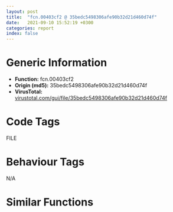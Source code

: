 ```yaml
---
layout: post
title:  "fcn.00403cf2 @ 35bedc5498306afe90b32d21d460d74f"
date:   2021-09-10 15:52:19 +0300
categories: report
index: false
---
```


# Generic Information
- **Function:** fcn.00403cf2
- **Origin (md5):** 35bedc5498306afe90b32d21d460d74f
- **VirusTotal:** [virustotal.com/gui/file/35bedc5498306afe90b32d21d460d74f][virustotal_ref]

# Code Tags
<span class="tag" id="FILE">FILE</span>


# Behaviour Tags
<span class="bhv-tag" id="na">N/A</span>

# Similar Functions
<script type="text/javascript" src="https://www.gstatic.com/charts/loader.js"></script>
<script type="text/javascript">

    google.charts.load('current', {'packages':['corechart']});
    google.charts.setOnLoadCallback(drawChart);

    function drawChart() {
    var data = new google.visualization.DataTable();
        data.addColumn('number', 'X');
        data.addColumn('number', 'Y');
        data.addColumn({type: 'string', role: 'tooltip', 'p': {'html': true}});
        data.addColumn({'type': 'string', 'role': 'style'});
        
        data.addRows([
    [238.2868194580078, -449.9794921875, '<b><a href="/report/fcn.00403cf2@35bedc5498306afe90b32d21d460d74f">fcn.00403cf2</a><br>@35bedc5498306afe90b32d21d460d74f</b><br>push ebp<br>mov ebp, esp<br>push edi<br>push esi<br>push ebx<br>sub esp, 0x4c<br>mov eax, dword[ebp+8]<br>test eax, eax<br>js 0x403d32<br>add eax, dword[0x427b84]<br>mov dword[esp+0xc], 0<br>mov dword[esp+8], 0<br>mov dword[0x417ce0], eax<br>mov dword[esp+4], eax<br>mov eax, dword[0x40a010]<br>mov dword[esp], eax<br>call dword[sym.imp.KERNEL32.dll_SetFilePointer]<br>sub esp, 0x10<br>mov eax, 4<br>call fcn.00403b03<br>test eax, eax<br>mov ebx, eax<br>js 0x403e9b<br>lea eax, [ebp-0x20]<br>mov esi, dword[sym.imp.KERNEL32.dll_ReadFile]<br>mov ebx, 0xfffffffd<br>mov dword[esp+4], eax<br>mov eax, dword[0x40a010]<br>lea edi, [ebp-0x24]<br>mov dword[esp+0x10], 0<br>mov dword[esp+0xc], edi<br>mov dword[esp+8], 4<br>mov dword[esp], eax<br>call esi<br>sub esp, 0x14<br>test eax, eax<br>je 0x403e9b<br>cmp dword[ebp-0x24], 4<br>jne 0x403e9b<br>mov eax, dword[ebp-0x20]<br>add dword[0x417ce0], 4<br>call fcn.00403b03<br>test eax, eax<br>mov ebx, eax<br>js 0x403e9b<br>cmp dword[ebp+0x10], 0<br>jne 0x403e4d<br>jmp 0x403e3d<br>cmp eax, 0x4000<br>mov esi, 0x4000<br>cmovle esi, eax<br>mov eax, dword[0x40a010]<br>mov dword[esp+0x10], 0<br>mov dword[esp+0xc], edi<br>mov dword[esp+8], esi<br>mov dword[esp+4], 0x417ce4<br>mov dword[esp], eax<br>call dword[ebp-0x2c]<br>sub esp, 0x14<br>test eax, eax<br>je 0x403e8f<br>cmp esi, dword[ebp-0x24]<br>jne 0x403e8f<br>mov edx, dword[ebp+0xc]<br>lea eax, [ebp-0x1c]<br>mov dword[esp+0x10], 0<br>mov dword[esp+0xc], eax<br>mov dword[esp+8], esi<br>mov dword[esp+4], 0x417ce4<br>mov dword[esp], edx<br>call dword[sym.imp.KERNEL32.dll_WriteFile]<br>sub esp, 0x14<br>test eax, eax<br>je 0x403e96<br>cmp dword[ebp-0x1c], esi<br>jne 0x403e96<br>mov eax, dword[ebp-0x24]<br>sub dword[ebp-0x20], eax<br>add dword[0x417ce0], eax<br>add ebx, eax<br>jmp 0x403e40<br>mov dword[ebp-0x2c], esi<br>mov eax, dword[ebp-0x20]<br>test eax, eax<br>jg 0x403db6<br>jmp 0x403e9b<br>mov eax, dword[ebp-0x20]<br>mov ebx, 0xfffffffd<br>cmp dword[ebp+0x14], eax<br>cmovle eax, dword[ebp+0x14]<br>mov edx, dword[ebp+0x10]<br>mov dword[esp+0x10], 0<br>mov dword[esp+8], eax<br>mov eax, dword[0x40a010]<br>mov dword[esp+0xc], edi<br>mov dword[esp+4], edx<br>mov dword[esp], eax<br>call esi<br>sub esp, 0x14<br>test eax, eax<br>je 0x403e9b<br>mov ebx, dword[ebp-0x24]<br>add dword[0x417ce0], ebx<br>jmp 0x403e9b<br>mov ebx, 0xfffffffd<br>jmp 0x403e9b<br>mov ebx, 0xfffffffe<br>lea esp, [ebp-0xc]<br>mov eax, ebx<br>pop ebx<br>pop esi<br>pop edi<br>pop ebp<br>ret 0x10<br><eoc> ', 'point { fill-color: #e0440e; }'],
[-238.2868194580078, 449.9794921875, '<b><a href="/report/fcn.00403b03@35bedc5498306afe90b32d21d460d74f">fcn.00403b03</a><br>@35bedc5498306afe90b32d21d460d74f</b><br>push ebp<br>mov ebp, esp<br>push edi<br>push esi<br>mov esi, eax<br>push ebx<br>sub esp, 0x4c<br>mov ebx, dword[0x417ce0]<br>add ebx, eax<br>sub ebx, dword[0x41bce4]<br>call dword[sym.imp.KERNEL32.dll_GetTickCount]<br>add eax, 0x1f4<br>test ebx, ebx<br>mov dword[0x427b8c], eax<br>jle 0x403cc9<br>mov eax, dword[0x417cd8]<br>lea edi, [ebp-0x1c]<br>mov dword[esp], eax<br>call fcn.00403ad1<br>mov eax, dword[0x41bce4]<br>push ecx<br>mov dword[esp+4], eax<br>mov eax, dword[0x40a010]<br>mov dword[esp+0xc], 0<br>mov dword[esp+8], 0<br>mov dword[esp], eax<br>call dword[sym.imp.KERNEL32.dll_SetFilePointer]<br>mov dword[0x40fc44], ebx<br>mov dword[0x40fc48], 0<br>sub esp, 0x10<br>mov ebx, dword[0x417cdc]<br>mov eax, 0x4000<br>sub ebx, dword[0x417cd8]<br>mov dword[esp], 0x417ce4<br>cmp ebx, 0x4000<br>cmovg ebx, eax<br>mov dword[esp+4], ebx<br>call fcn.00403a85<br>test eax, eax<br>push edx<br>push edx<br>je 0x403cd9<br>add dword[0x417cd8], ebx<br>mov dword[0x417c68], 0x417ce4<br>mov dword[0x417c6c], ebx<br>cmp dword[0x427b48], 0<br>je 0x403bff<br>cmp dword[0x427b28], 0<br>jne 0x403bff<br>mov eax, dword[0x41bce4]<br>sub eax, dword[0x417ce0]<br>mov dword[esp], 0<br>sub eax, esi<br>add eax, dword[0x40fc44]<br>mov dword[0x40fc48], eax<br>call fcn.0040399a<br>mov ecx, 0x417c50<br>mov dword[0x417c70], 0x41bce8<br>mov dword[0x417c74], 0x8000<br>call fcn.00408582<br>test eax, eax<br>js 0x403ce5<br>mov edx, dword[0x417c70]<br>sub edx, 0x41bce8<br>je 0x403c80<br>mov eax, dword[0x40a010]<br>mov dword[esp+8], edx<br>mov dword[ebp-0x2c], edx<br>mov dword[esp+0x10], 0<br>mov dword[esp+0xc], edi<br>mov dword[esp+4], 0x41bce8<br>mov dword[esp], eax<br>call dword[sym.imp.KERNEL32.dll_WriteFile]<br>mov edx, dword[ebp-0x2c]<br>sub esp, 0x14<br>test eax, eax<br>je 0x403cde<br>cmp edx, dword[ebp-0x1c]<br>jne 0x403cde<br>add dword[0x41bce4], edx<br>cmp dword[0x417c6c], 0<br>jne 0x403bc9<br>jmp 0x403c8d<br>test ebx, ebx<br>je 0x403ce5<br>cmp dword[0x417c6c], 0<br>jne 0x403ce5<br>mov eax, dword[0x417ce0]<br>mov edx, eax<br>sub edx, dword[0x41bce4]<br>add edx, esi<br>test edx, edx<br>jg 0x403b7f<br>mov dword[esp+4], eax<br>mov eax, dword[0x40a010]<br>mov dword[esp+0xc], 0<br>mov dword[esp+8], 0<br>mov dword[esp], eax<br>call dword[sym.imp.KERNEL32.dll_SetFilePointer]<br>sub esp, 0x10<br>mov dword[esp], 1<br>call fcn.0040399a<br>xor eax, eax<br>jmp 0x403cea<br>or eax, 0xffffffff<br>jmp 0x403cea<br>mov eax, 0xfffffffe<br>jmp 0x403cea<br>mov eax, 0xfffffffd<br>lea esp, [ebp-0xc]<br>pop ebx<br>pop esi<br>pop edi<br>pop ebp<br>ret <br><eoc> ', 'null'],

        ]);

    var options = {
        title: 'Similarity Plot',
        legend: 'none',
        colors: ['#dedbd9', '#e6693e', '#ec8f6e', '#f3b49f', '#f6c7b6'],
        tooltip: {isHtml: true, trigger: 'both'},
        explorer: {
        actions: ["dragToZoom", "rightClickToReset"],
        },
        chartArea: {
        width: '80%',
        height: '80%'
        },
        width: '100%',
        height: '100%'
    };

    var chart = new google.visualization.ScatterChart(document.getElementById('chart_div'));

    chart.draw(data, options);
    }
    
</script>


<div id="chart_div" style="width: 100%px; height: 100%;"></div>

# Disassembled Code
{% highlight nasm %}

push ebp
mov ebp, esp
push edi
push esi
push ebx
sub esp, 0x4c
mov eax, dword[ebp+8]
test eax, eax
js 0x403d32
add eax, dword[0x427b84]
mov dword[esp+0xc], 0
mov dword[esp+8], 0
mov dword[0x417ce0], eax
mov dword[esp+4], eax
mov eax, dword[0x40a010]
mov dword[esp], eax
call dword[sym.imp.KERNEL32.dll_SetFilePointer]
sub esp, 0x10
mov eax, 4
call fcn.00403b03
test eax, eax
mov ebx, eax
js 0x403e9b
lea eax, [ebp-0x20]
mov esi, dword[sym.imp.KERNEL32.dll_ReadFile]
mov ebx, 0xfffffffd
mov dword[esp+4], eax
mov eax, dword[0x40a010]
lea edi, [ebp-0x24]
mov dword[esp+0x10], 0
mov dword[esp+0xc], edi
mov dword[esp+8], 4
mov dword[esp], eax
call esi
sub esp, 0x14
test eax, eax
je 0x403e9b
cmp dword[ebp-0x24], 4
jne 0x403e9b
mov eax, dword[ebp-0x20]
add dword[0x417ce0], 4
call fcn.00403b03
test eax, eax
mov ebx, eax
js 0x403e9b
cmp dword[ebp+0x10], 0
jne 0x403e4d
jmp 0x403e3d
cmp eax, 0x4000
mov esi, 0x4000
cmovle esi, eax
mov eax, dword[0x40a010]
mov dword[esp+0x10], 0
mov dword[esp+0xc], edi
mov dword[esp+8], esi
mov dword[esp+4], 0x417ce4
mov dword[esp], eax
call dword[ebp-0x2c]
sub esp, 0x14
test eax, eax
je 0x403e8f
cmp esi, dword[ebp-0x24]
jne 0x403e8f
mov edx, dword[ebp+0xc]
lea eax, [ebp-0x1c]
mov dword[esp+0x10], 0
mov dword[esp+0xc], eax
mov dword[esp+8], esi
mov dword[esp+4], 0x417ce4
mov dword[esp], edx
call dword[sym.imp.KERNEL32.dll_WriteFile]
sub esp, 0x14
test eax, eax
je 0x403e96
cmp dword[ebp-0x1c], esi
jne 0x403e96
mov eax, dword[ebp-0x24]
sub dword[ebp-0x20], eax
add dword[0x417ce0], eax
add ebx, eax
jmp 0x403e40
mov dword[ebp-0x2c], esi
mov eax, dword[ebp-0x20]
test eax, eax
jg 0x403db6
jmp 0x403e9b
mov eax, dword[ebp-0x20]
mov ebx, 0xfffffffd
cmp dword[ebp+0x14], eax
cmovle eax, dword[ebp+0x14]
mov edx, dword[ebp+0x10]
mov dword[esp+0x10], 0
mov dword[esp+8], eax
mov eax, dword[0x40a010]
mov dword[esp+0xc], edi
mov dword[esp+4], edx
mov dword[esp], eax
call esi
sub esp, 0x14
test eax, eax
je 0x403e9b
mov ebx, dword[ebp-0x24]
add dword[0x417ce0], ebx
jmp 0x403e9b
mov ebx, 0xfffffffd
jmp 0x403e9b
mov ebx, 0xfffffffe
lea esp, [ebp-0xc]
mov eax, ebx
pop ebx
pop esi
pop edi
pop ebp
ret 0x10

{% endhighlight %}

[virustotal_ref]: https://www.virustotal.com/gui/file/35bedc5498306afe90b32d21d460d74f